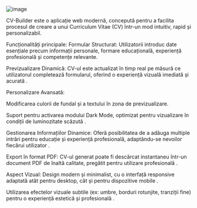 ![image](https://github.com/user-attachments/assets/2c5d8e24-dad7-4c0f-97f0-c2716a165d60)

CV-Builder este o aplicație web modernă, concepută pentru a facilita procesul de creare a unui Curriculum Vitae (CV) într-un mod intuitiv, rapid și personalizabil.

Funcționalități principale:
Formular Structurat: Utilizatorii introduc date esențiale precum informații personale, formare educațională, experiență profesională și competențe relevante.

Previzualizare Dinamică: CV-ul este actualizat în timp real pe măsură ce utilizatorul completează formularul, oferind o experiență vizuală imediată și acurată​
.

Personalizare Avansată:

Modificarea culorii de fundal și a textului în zona de previzualizare​
.

Suport pentru activarea modului Dark Mode, optimizat pentru vizualizare în condiții de luminozitate scăzută​
.

Gestionarea Informațiilor Dinamice: Oferă posibilitatea de a adăuga multiple intrări pentru educație și experiență profesională, adaptându-se nevoilor fiecărui utilizator​
.

Export în format PDF: CV-ul generat poate fi descărcat instantaneu într-un document PDF de înaltă calitate, pregătit pentru utilizare profesională​
.

Aspect Vizual:
Design modern și minimalist, cu o interfață responsive adaptată atât pentru desktop, cât și pentru dispozitive mobile​
.

Utilizarea efectelor vizuale subtile (ex: umbre, borduri rotunjite, tranziții fine) pentru o experiență estetică și profesională​
.
